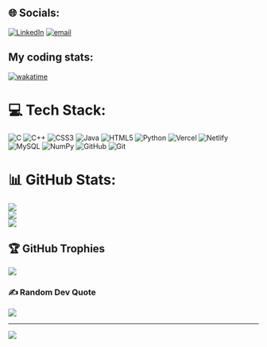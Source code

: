 
## 🌐 Socials:
[![LinkedIn](https://img.shields.io/badge/LinkedIn-%230077B5.svg?logo=linkedin&logoColor=white)](https://linkedin.com/in/krupa-makwana-33552231a) [![email](https://img.shields.io/badge/Email-D14836?logo=gmail&logoColor=white)](mailto:krupamakwana16@gmail.com) 

## My coding stats:
[![wakatime](https://wakatime.com/badge/user/fcafd886-e0c8-4fd5-9d64-02bee5693b1a.svg)](https://wakatime.com/@fcafd886-e0c8-4fd5-9d64-02bee5693b1a)

# 💻 Tech Stack:
![C](https://img.shields.io/badge/c-%2300599C.svg?style=flat&logo=c&logoColor=white) ![C++](https://img.shields.io/badge/c++-%2300599C.svg?style=flat&logo=c%2B%2B&logoColor=white) ![CSS3](https://img.shields.io/badge/css3-%231572B6.svg?style=flat&logo=css3&logoColor=white) ![Java](https://img.shields.io/badge/java-%23ED8B00.svg?style=flat&logo=openjdk&logoColor=white) ![HTML5](https://img.shields.io/badge/html5-%23E34F26.svg?style=flat&logo=html5&logoColor=white) ![Python](https://img.shields.io/badge/python-3670A0?style=flat&logo=python&logoColor=ffdd54) ![Vercel](https://img.shields.io/badge/vercel-%23000000.svg?style=flat&logo=vercel&logoColor=white) ![Netlify](https://img.shields.io/badge/netlify-%23000000.svg?style=flat&logo=netlify&logoColor=#00C7B7) ![MySQL](https://img.shields.io/badge/mysql-4479A1.svg?style=flat&logo=mysql&logoColor=white) ![NumPy](https://img.shields.io/badge/numpy-%23013243.svg?style=flat&logo=numpy&logoColor=white) ![GitHub](https://img.shields.io/badge/github-%23121011.svg?style=flat&logo=github&logoColor=white) ![Git](https://img.shields.io/badge/git-%23F05033.svg?style=flat&logo=git&logoColor=white)
# 📊 GitHub Stats:
![](https://github-readme-stats.vercel.app/api?username=KrupaMakwana-09&theme=nightowl&hide_border=false&include_all_commits=false&count_private=true)<br/>
![](https://nirzak-streak-stats.vercel.app/?user=KrupaMakwana-09&theme=nightowl&hide_border=false)<br/>
![](https://github-readme-stats.vercel.app/api/top-langs/?username=KrupaMakwana-09&theme=nightowl&hide_border=false&include_all_commits=false&count_private=true&layout=compact)

## 🏆 GitHub Trophies
![](https://github-profile-trophy.vercel.app/?username=KrupaMakwana-09&theme=radical&no-frame=false&no-bg=true&margin-w=4)

### ✍️ Random Dev Quote
![](https://quotes-github-readme.vercel.app/api?type=horizontal&theme=tokyonight)

---
[![](https://visitcount.itsvg.in/api?id=KrupaMakwana-09&icon=0&color=0)](https://visitcount.itsvg.in)

<!-- Proudly created with GPRM ( https://gprm.itsvg.in ) -->
